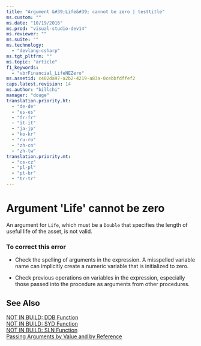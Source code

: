 ```yaml
---
title: "Argument &#39;Life&#39; cannot be zero | testtitle"
ms.custom: ""
ms.date: "10/19/2016"
ms.prod: "visual-studio-dev14"
ms.reviewer: ""
ms.suite: ""
ms.technology: 
  - "devlang-csharp"
ms.tgt_pltfrm: ""
ms.topic: "article"
f1_keywords: 
  - "vbrFinancial_LifeNEZero"
ms.assetid: c402da97-a2b2-4219-a83a-0cebbfdffef2
caps.latest.revision: 14
ms.author: "billchi"
manager: "douge"
translation.priority.ht: 
  - "de-de"
  - "es-es"
  - "fr-fr"
  - "it-it"
  - "ja-jp"
  - "ko-kr"
  - "ru-ru"
  - "zh-cn"
  - "zh-tw"
translation.priority.mt: 
  - "cs-cz"
  - "pl-pl"
  - "pt-br"
  - "tr-tr"
---
```

# Argument &#39;Life&#39; cannot be zero
An argument for `Life`, which must be a `Double` that specifies the length of useful life of the asset, is not valid.  
  
### To correct this error  
  
-   Check the spelling of arguments in the expression. A misspelled variable name can implicitly create a numeric variable that is initialized to zero.  
  
-   Check previous operations on variables in the expression, especially those passed into the procedure as arguments from other procedures.  
  
## See Also  
 [NOT IN BUILD: DDB Function](http://msdn.microsoft.com/en-us/c7cf8929-d158-4399-b3cb-31d897d12556)   
 [NOT IN BUILD: SYD Function](http://msdn.microsoft.com/en-us/23c25672-f5dd-49ac-9893-4faa82634181)   
 [NOT IN BUILD: SLN Function](http://msdn.microsoft.com/en-us/8e06130a-056e-4266-a8a9-1592b86f58d2)   
 [Passing Arguments by Value and by Reference](../Topic/Passing%20Arguments%20by%20Value%20and%20by%20Reference%20\(Visual%20Basic\).md)